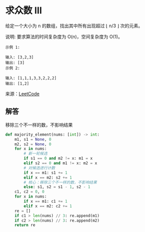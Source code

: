 # 求众数 III
给定一个大小为 n 的数组，找出其中所有出现超过 ⌊ n/3 ⌋ 次的元素。

说明: 要求算法的时间复杂度为 O(n)，空间复杂度为 O(1)。

```
示例 1:

输入: [3,2,3]
输出: [3]
示例 2:

输入: [1,1,1,3,3,2,2,2]
输出: [1,2]
```

来源：[LeetCode](https://leetcode-cn.com/problems/majority-element-ii)

## 解答
移除三个不一样的数，不影响结果
```python
def majority_element(nums: [int]) -> int:
    m1, s1 = None, 0
    m2, s2 = None, 0
    for x in nums:
        # 新一轮候选
        if s1 == 0 and m2 != x: m1 = x
        elif s2 == 0 and m1 != x: m2 = x
        # 对候选进行计数
        if x == m1: s1 += 1
        elif x == m2: s2 += 1
        # 核心：移除三个不一样的数，不影响结果
        else: s1, s2 = s1 - 1, s2 - 1
    c1, c2 = 0, 0
    for x in nums:
        if x == m1: c1 += 1
        elif x == m2: c2 += 1
    re = []
    if c1 > len(nums) // 3: re.append(m1)
    if c2 > len(nums) // 3: re.append(m2)
    return re
```